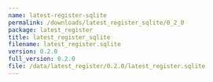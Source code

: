 ```yaml
---
name: latest-register-sqlite
permalink: /downloads/latest_register_sqlite/0_2_0
package: latest_register
title: latest_register_sqlite
filename: latest_register.sqlite
version: 0.2.0
full_version: 0.2.0
file: /data/latest_register/0.2.0/latest_register.sqlite
---
```

